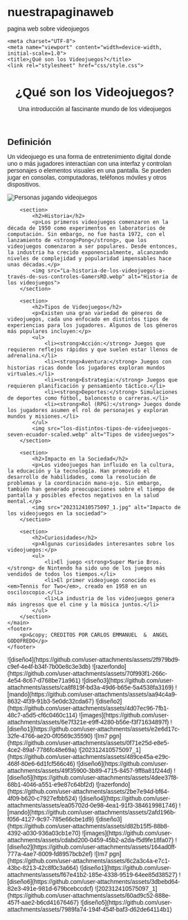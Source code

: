 # nuestrapaginaweb
pagina web sobre videojuegos 
<html lang="es">
<head>
    <style>
    /* Estilo general */
* {
    margin: 0;
    padding: 0;
    box-sizing: border-box;
    font-family: Arial, sans-serif;
}

body {
    background-color: #1b1b2f;
    color: #e5e5e5;
    line-height: 1.6;
    display: flex;
    flex-direction: column;
    align-items: center;
    padding: 0 20px;
}

header {
    text-align: center;
    padding: 2rem 0;
    color: #f5a623;
}

header h1 {
    font-size: 2.5rem;
    margin-bottom: 0.5rem;
}

header p {
    font-size: 1.2rem;
    color: #e5e5e5;
}

main {
    max-width: 800px;
    width: 100%;
    padding: 20px;
}

section {
    margin-bottom: 2rem;
    padding: 1.5rem;
    background-color: #162447;
    border-radius: 8px;
    box-shadow: 0 4px 8px rgba(0, 0, 0, 0.3);
}

section h2 {
    color: #f5a623;
    font-size: 1.8rem;
    margin-bottom: 0.5rem;
}

section p, section ul {
    font-size: 1rem;
    color: #e5e5e5;
}

ul {
    list-style-type: square;
    padding-left: 20px;
}

li {
    margin-bottom: 0.5rem;
}

img {
    width: 100%;
    height: auto;
    border-radius: 8px;
    margin-top: 1rem;
}

/* Footer */
footer {
    text-align: center;
    padding: 1rem;
    margin-top: 1rem;
    background-color: #0f0e17;
    color: #f5a623;
    width: 100%;
    max-width: 800px;
    border-radius: 0 0 8px 8px;
}

footer p {
    font-size: 0.9rem;
}

/* Respuesta para pantallas pequeñas */
@media (max-width: 600px) {
    header h1 {
        font-size: 2rem;
    }

    section h2 {
        font-size: 1.5rem;
    }

    footer p {
        font-size: 0.8rem;
    }
}
</style>

    <meta charset="UTF-8">
    <meta name="viewport" content="width=device-width, initial-scale=1.0">
    <title>¿Qué son los Videojuegos?</title>
    <link rel="stylesheet" href="css/style.css">
</head>
<body>
    <header>
        <h1>¿Qué son los Videojuegos?</h1>
        <p>Una introducción al fascinante mundo de los videojuegos</p>
    </header>
    <main>
        <section>
            <h2>Definición</h2>
            <p>Un videojuego es una forma de entretenimiento digital donde uno o más jugadores interactúan con una interfaz y controlan personajes o elementos visuales en una pantalla. Se pueden jugar en consolas, computadoras, teléfonos móviles y otros dispositivos.</p>
            <img src="mando.jpg" alt="Personas jugando videojuegos">
        </section>
        
        <section>
            <h2>Historia</h2>
            <p>Los primeros videojuegos comenzaron en la década de 1950 como experimentos en laboratorios de computación. Sin embargo, no fue hasta 1972, con el lanzamiento de <strong>Pong</strong>, que los videojuegos comenzaron a ser populares. Desde entonces, la industria ha crecido exponencialmente, alcanzando niveles de complejidad y popularidad impensables hace unas décadas.</p>
            <img src="La-historia-de-los-videojuegos-a-través-de-sus-controles-GamersRD.webp" alt="Historia de los videojuegos">
        </section>
        
        <section>
            <h2>Tipos de Videojuegos</h2>
            <p>Existen una gran variedad de géneros de videojuegos, cada uno enfocado en distintos tipos de experiencias para los jugadores. Algunos de los géneros más populares incluyen:</p>
            <ul>
                <li><strong>Acción:</strong> Juegos que requieren reflejos rápidos y que suelen estar llenos de adrenalina.</li>
                <li><strong>Aventura:</strong> Juegos con historias ricas donde los jugadores exploran mundos virtuales.</li>
                <li><strong>Estrategia:</strong> Juegos que requieren planificación y pensamiento táctico.</li>
                <li><strong>Deportes:</strong> Simulaciones de deportes como fútbol, baloncesto o carreras.</li>
                <li><strong>Rol (RPG):</strong> Juegos donde los jugadores asumen el rol de personajes y exploran mundos y misiones.</li>
            </ul>
            <img src="los-distintos-tipos-de-videojuegos-seven-ecuador-scaled.webp" alt="Tipos de videojuegos">
        </section>
        
        <section>
            <h2>Impacto en la Sociedad</h2>
            <p>Los videojuegos han influido en la cultura, la educación y la tecnología. Han promovido el desarrollo de habilidades, como la resolución de problemas y la coordinación mano-ojo. Sin embargo, también han generado preocupaciones sobre el tiempo de pantalla y posibles efectos negativos en la salud mental.</p>
            <img src="202312410575097_1.jpg" alt="Impacto de los videojuegos en la sociedad">
        </section>
        
        <section>
            <h2>Curiosidades</h2>
            <p>Algunas curiosidades interesantes sobre los videojuegos:</p>
            <ul>
                <li>El juego <strong>Super Mario Bros.</strong> de Nintendo ha sido uno de los juegos más vendidos de todos los tiempos.</li>
                <li>El primer videojuego conocido es <em>Tennis for Two</em>, creado en 1958 en un osciloscopio.</li>
                <li>La industria de los videojuegos genera más ingresos que el cine y la música juntos.</li>
            </ul>
        </section>
    </main>
    <footer>
        <p>&copy; CREDITOS POR CARLOS EMMANUEL  &  ANGEL GODOFREDO</p>
    </footer>
</body>
</html>
![diseño4](https://github.com/user-attachments/assets/2f979bd9-c9ef-4e4f-b34f-7b00e8c3e3db)
![razerfondo](https://github.com/user-attachments/assets/70f993f1-266c-4e54-8c67-d768be71a961)
![diseño3](https://github.com/user-attachments/assets/ca8f819f-bd3a-49d6-b65e-5a4538fa3169)
![mando](https://github.com/user-attachments/assets/aa94c4a9-8632-4f39-91b3-5e0dc32cda67)
![diseño2](https://github.com/user-attachments/assets/4d07ec96-7fb1-48c7-a5d5-cf6c0460c114)
![images](https://github.com/user-attachments/assets/6e7f321e-e9ff-4280-b56e-f3f71634897f)
![diseño1](https://github.com/user-attachments/assets/e2e6d17c-32fe-4766-ae20-0f0569c35590)
![Im7 pgn](https://github.com/user-attachments/assets/0f71e25d-e8e5-4ce2-89af-7786fc48e69a)
![202312410575097_1](https://github.com/user-attachments/assets/489ce45a-e29c-468f-80e6-6d1fcf566c46)
![diseño6](https://github.com/user-attachments/assets/49f35900-3b89-4715-8457-9ff8a81f244d)
![diseño5](https://github.com/user-attachments/assets/4dee37f8-68b1-4046-a551-e9e87c64bf2d)
![razerfondo](https://github.com/user-attachments/assets/2be7e94d-bf64-4f09-b620-c7927efbb524)
![diseño4](https://github.com/user-attachments/assets/ea05702d-0e98-4ea1-91f3-384619981746)
![mando](https://github.com/user-attachments/assets/2afd196b-f056-4127-9c97-785e66cbe1d9)
![diseño3](https://github.com/user-attachments/assets/d82b15f5-88b8-4392-a030-936a03cb1e70)
![images](https://github.com/user-attachments/assets/cdabd200-0459-45b2-a2da-f5d9fe18fa07)
![diseño2](https://github.com/user-attachments/assets/164ad0ff-777a-4ae7-8009-fd8957bcb2ef)
![Im7 pgn](https://github.com/user-attachments/assets/6c2a3c4a-e7c1-43bc-8213-42c8f0c3a664)
![diseño1](https://github.com/user-attachments/assets/f67e41b2-185e-4338-9519-64ee85d38527)
![diseño6](https://github.com/user-attachments/assets/3dbebd64-82e3-491e-981d-679bcebccdcf)
![202312410575097_1](https://github.com/user-attachments/assets/60ad9c52-888e-457f-aae2-b6cd41676467)
![diseño5](https://github.com/user-attachments/assets/7989fa74-194f-454f-baf3-d62de64114b1)
